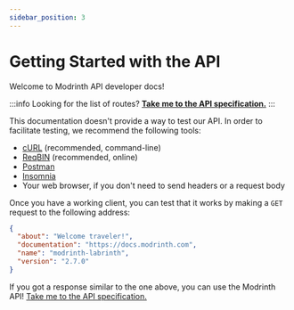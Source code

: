 ```yaml
---
sidebar_position: 3
---
```


# Getting Started with the API

Welcome to Modrinth API developer docs!

:::info
Looking for the list of routes? **[Take me to the API specification.](/api-spec)**
:::

This documentation doesn't provide a way to test our API. In order to facilitate testing, we recommend the following tools:

- [cURL](https://curl.se/) (recommended, command-line)
- [ReqBIN](https://reqbin.com/) (recommended, online)
- [Postman](https://www.postman.com/downloads/)
- [Insomnia](https://insomnia.rest/)
- Your web browser, if you don't need to send headers or a request body

Once you have a working client, you can test that it works by making a `GET` request to the following address:

```json title="GET https://api.modrinth.com/"
{
  "about": "Welcome traveler!",
  "documentation": "https://docs.modrinth.com",
  "name": "modrinth-labrinth",
  "version": "2.7.0"
}
```

If you got a response similar to the one above, you can use the Modrinth API! [Take me to the API specification.](/api-spec)
